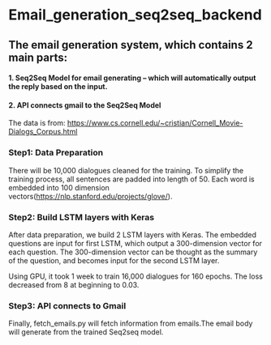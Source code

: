# Email_generation_seq2seq_backend

## The email generation system, which contains 2 main parts: 

#### 1.	Seq2Seq Model for email generating – which will automatically output the reply based on the input. 
#### 2.	API connects gmail to the Seq2Seq Model 

The data is from:  https://www.cs.cornell.edu/~cristian/Cornell_Movie-Dialogs_Corpus.html


### Step1: Data Preparation
There will be 10,000 dialogues cleaned for the training. To simplify the training process, all sentences are padded into length of 50. Each word is embedded into 100 dimension vectors(https://nlp.stanford.edu/projects/glove/).

### Step2: Build LSTM layers with Keras
After data preparation, we build 2 LSTM layers with Keras. 
The embedded questions are input for first LSTM, which output a 300-dimension vector for each question. 
The 300-dimension vector can be thought as the summary of the question, and becomes input for the second LSTM layer.

Using GPU, it took 1 week to train 16,000 dialogues for 160 epochs. The loss decreased from 8 at beginning to 0.03.

### Step3: API connects to Gmail
Finally, fetch_emails.py will fetch information from emails.The email body will generate from the trained Seq2seq model.







